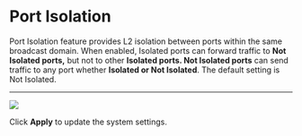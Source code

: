 # Port Isolation

Port Isolation feature provides L2 isolation between ports within the same broadcast domain. When enabled, Isolated ports can forward traffic to **Not Isolated ports,** but not to other **Isolated ports. Not Isolated ports** can send traffic to any port whether **Isolated or Not Isolated**. The default setting is Not Isolated.  
****

![](https://lh5.googleusercontent.com/bpJxx4RhtSfgSTMKGJdpKVGLBcCMqTSZV3D8XyJE1jaOoy8lQCTF51ja-PJV_wgD6tcHce0WeDlTje-su_Rili-IMXLn3P6EqE96VP5n7jyJVyKPD4g322d3y_gc3Ad6OHmvJks)

Click **Apply** to update the system settings.  


